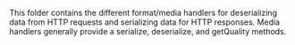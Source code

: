 This folder contains the different format/media handlers for deserializing data from HTTP 
requests and serializing data for HTTP responses. Media handlers generally provide a
serialize, deserialize, and getQuality methods.